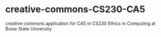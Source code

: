 # creative-commons-CS230-CA5
creative commons application for CA5 in CS230 Ethics in Computing at Boise State University
